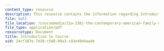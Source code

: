 ```yaml
---
content_type: resource
description: This resource contains the information regarding Introduction to Course.
file: null
file_location: /coursemedia/21a-230j-the-contemporary-american-family-spring-2004/24cf187e7d20c5d809a3c93e49d4aade_MIT21A_230JS04_introtocours.pdf
file_type: application/pdf
resourcetype: Document
title: Introduction to Course
uid: 24cf187e-7d20-c5d8-09a3-c93e49d4aade
---
```


